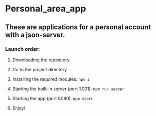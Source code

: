 # Personal_area_app

## These are applications for a personal account with a json-server.

### Launch order:

1. Downloading the repository

2. Go to the project directory

2. Installing the required modules:
  `npm i`
  
3. Starting the built-in server (port 3001):
  `npm run server`
  
4. Starting the app (port 8080):
  `npm start`

5. Enjoy!
